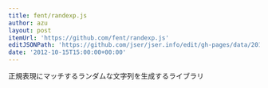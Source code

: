 ```yaml
---
title: fent/randexp.js
author: azu
layout: post
itemUrl: 'https://github.com/fent/randexp.js'
editJSONPath: 'https://github.com/jser/jser.info/edit/gh-pages/data/2012/10/index.json'
date: '2012-10-15T15:00:00+00:00'
---
```

正規表現にマッチするランダムな文字列を生成するライブラリ
